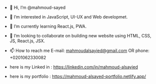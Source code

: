 - 👋 Hi, I’m @mahmoud-sayed
- 👀 I’m interested in JavaScript, UI-UX and Web developmet.
- 🌱 I’m currently learning React.js, PWA.
- 💞️ I’m looking to collaborate on building new website using HTML, CSS, JS, React.js, JSX.
- 📫 How to reach me E-mail: mahmoudalsayied@gmail.com  OR  phone: +0201062330082

- here is my Linked in : https://linkedin.com/in/mahmoud-alsayied
- here is my portfolio : https://mahmoud-alsayed-portfolio.netlify.app/
